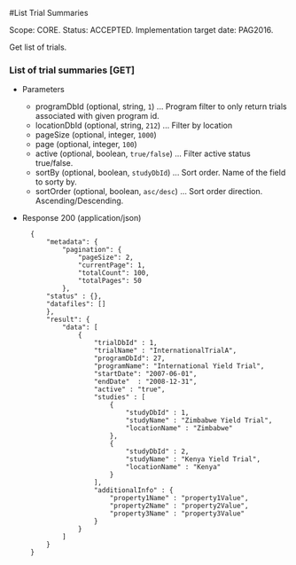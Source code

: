 
#List Trial Summaries 

Scope: CORE.
Status: ACCEPTED.
Implementation target date: PAG2016.

Get list of trials.

### List of trial summaries [GET]

+ Parameters
    + programDbId (optional, string, `1`) ... Program filter to only return trials associated with given program id.
    + locationDbId (optional, string, `212`) ... Filter by location
    + pageSize (optional, integer, `1000`) 
    + page (optional, integer, `100`)
    + active (optional, boolean, `true/false`) ... Filter active status true/false. 
    + sortBy (optional, boolean, `studyDbId`) ... Sort order. Name of the field to sorty by.
    + sortOrder (optional, boolean, `asc/desc`) ... Sort order direction. Ascending/Descending.
    
+ Response 200 (application/json)

        {
            "metadata": {
                "pagination": {
                    "pageSize": 2,
                    "currentPage": 1,
                    "totalCount": 100,
                    "totalPages": 50
                },
            "status" : {},
            "datafiles": []
            },
            "result": {
                "data": [ 
                    {
                        "trialDbId" : 1,
                        "trialName" : "InternationalTrialA",
                        "programDbId": 27,
                        "programName": "International Yield Trial",
                        "startDate": "2007-06-01",
                        "endDate"  : "2008-12-31",
                        "active" : "true", 
                        "studies" : [
                            {
                                "studyDbId" : 1,
                                "studyName" : "Zimbabwe Yield Trial",
                                "locationName" : "Zimbabwe"
                            },
                            {
                                "studyDbId" : 2,
                                "studyName" : "Kenya Yield Trial",
                                "locationName" : "Kenya"
                            }
                        ],
                        "additionalInfo" : {
                            "property1Name" : "property1Value",
                            "property2Name" : "property2Value",
                            "property3Name" : "property3Value"
                        }
                    }
                ]
            }
        }        

